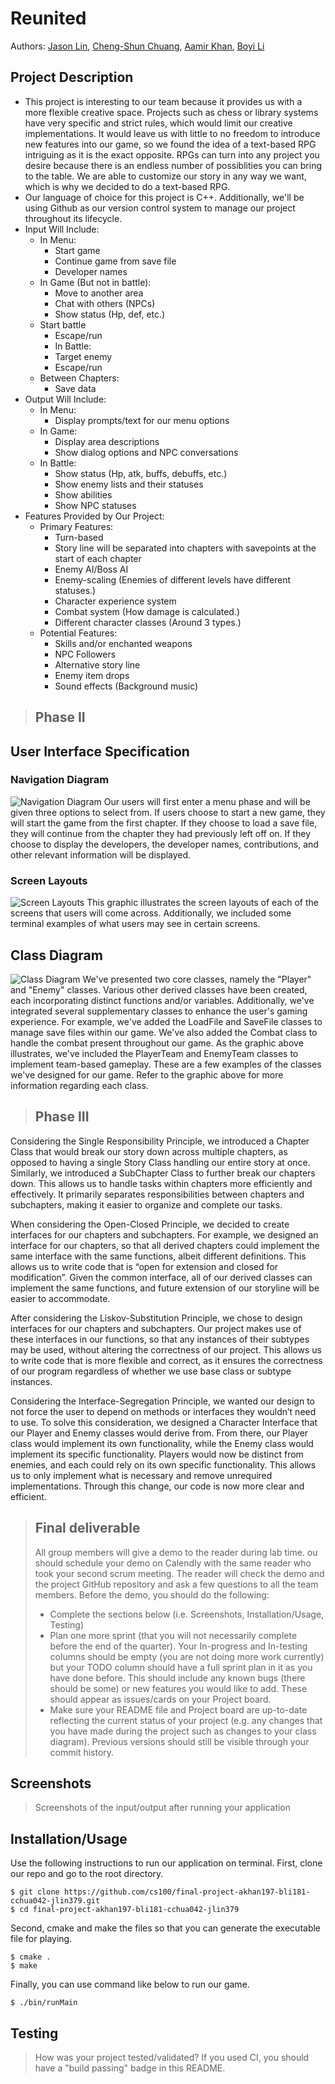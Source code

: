 # Reunited

 Authors: [Jason Lin](https://github.com/jjason1), [Cheng-Shun Chuang](https://github.com/ulrixon), [Aamir Khan](https://github.com/Akhan521), [Boyi Li](https://github.com/Bli181)

## Project Description
* This project is interesting to our team because it provides us with a more flexible creative space. Projects such as chess or library systems have very specific and strict rules, which would limit our creative implementations. It would leave us with little to no freedom to introduce new features into our game, so we found the idea of a text-based RPG intriguing as it is the exact opposite. RPGs can turn into any project you desire because there is an endless number of possiblities you can bring to the table. We are able to customize our story in any way we want, which is why we decided to do a text-based RPG.
* Our language of choice for this project is C++. Additionally, we'll be using Github as our version control system to manage our project throughout its lifecycle.
* Input Will Include:
  * In Menu:
    * Start game
    * Continue game from save file
    * Developer names
  * In Game (But not in battle):
    * Move to another area
    * Chat with others (NPCs)
    * Show status (Hp, def, etc.)
  * Start battle
    * Escape/run
    * In Battle:
    * Target enemy
    * Escape/run
  * Between Chapters:
    * Save data
* Output Will Include:
  * In Menu:
    * Display prompts/text for our menu options
  * In Game:
    * Display area descriptions
    * Show dialog options and NPC conversations
  * In Battle:
    * Show status (Hp, atk, buffs, debuffs, etc.)
    * Show enemy lists and their statuses
    * Show abilities
    * Show NPC statuses
* Features Provided by Our Project:
  * Primary Features: 
    * Turn-based
    * Story line will be separated into chapters with savepoints at the start of each chapter
    * Enemy AI/Boss AI
    * Enemy-scaling (Enemies of different levels have different statuses.)
    * Character experience system
    * Combat system (How damage is calculated.)
    * Different character classes (Around 3 types.)
  * Potential Features:
    * Skills and/or enchanted weapons
    * NPC Followers
    * Alternative story line
    * Enemy item drops
    * Sound effects (Background music)
  
 > ## Phase II

## User Interface Specification

### Navigation Diagram
![Navigation Diagram](https://github.com/cs100/final-project-akhan197-bli181-cchua042-jlin379/blob/master/Design_Doc/Reunited_%20User%20Interface%20Specification%20-%20Nav.%20Diagram.png)
Our users will first enter a menu phase and will be given three options to select from. If users choose to start a new game, they will start the game from the first chapter. If they choose to load a save file, they will continue from the chapter they had previously left off on. If they choose to display the developers, the developer names, contributions, and other relevant information will be displayed.

### Screen Layouts
![Screen Layouts](https://github.com/cs100/final-project-akhan197-bli181-cchua042-jlin379/blob/master/Design_Doc/Reunited_%20User%20Interface%20Specification%20-%20Screen%20Layouts.png)
This graphic illustrates the screen layouts of each of the screens that users will come across. Additionally, we included some terminal examples of what users may see in certain screens.

## Class Diagram
![Class Diagram](https://github.com/cs100/final-project-akhan197-bli181-cchua042-jlin379/blob/master/Design_Doc/Reunited_%20UML%20Diagrams.png)
We've presented two core classes, namely the "Player" and "Enemy" classes. Various other derived classes have been created, each incorporating distinct functions and/or variables. Additionally, we've integrated several supplementary classes to enhance the user's gaming experience. For example, we've added the LoadFile and SaveFile classes to manage save files within our game. We've also added the Combat class to handle the combat present throughout our game. As the graphic above illustrates, we've included the PlayerTeam and EnemyTeam classes to implement team-based gameplay. These are a few examples of the classes we've designed for our game. Refer to the graphic above for more information regarding each class.
 
 > ## Phase III

Considering the Single Responsibility Principle, we introduced a Chapter Class that would break our story down across multiple chapters, as opposed to having a single Story Class handling our entire story at once. Similarly, we introduced a SubChapter Class to further break our chapters down. This allows us to handle tasks within chapters more efficiently and effectively. It primarily separates responsibilities between chapters and subchapters, making it easier to organize and complete our tasks. 

When considering the Open-Closed Principle, we decided to create interfaces for our chapters and subchapters. For example, we designed an interface for our chapters, so that all derived chapters could implement the same interface with the same functions, albeit different definitions. This allows us to write code that is “open for extension and closed for modification”. Given the common interface, all of our derived classes can implement the same functions, and future extension of our storyline will be easier to accommodate.

After considering the Liskov-Substitution Principle, we chose to design interfaces for our chapters and subchapters. Our project makes use of these interfaces in our functions, so that any instances of their subtypes may be used, without altering the correctness of our project. This allows us to write code that is more flexible and correct, as it ensures the correctness of our program regardless of whether we use base class or subtype instances.

Considering the Interface-Segregation Principle, we wanted our design to not force the user to depend on methods or interfaces they wouldn’t need to use. To solve this consideration, we designed a Character Interface that our Player and Enemy classes would derive from. From there, our Player class would implement its own functionality, while the Enemy class would implement its specific functionality. Players would now be distinct from enemies, and each could rely on its own specific functionality. This allows us to only implement what is necessary and remove unrequired implementations. Through this change, our code is now more clear and efficient.
 
 > ## Final deliverable
 > All group members will give a demo to the reader during lab time. ou should schedule your demo on Calendly with the same reader who took your second scrum meeting. The reader will check the demo and the project GitHub repository and ask a few questions to all the team members. 
 > Before the demo, you should do the following:
 > * Complete the sections below (i.e. Screenshots, Installation/Usage, Testing)
 > * Plan one more sprint (that you will not necessarily complete before the end of the quarter). Your In-progress and In-testing columns should be empty (you are not doing more work currently) but your TODO column should have a full sprint plan in it as you have done before. This should include any known bugs (there should be some) or new features you would like to add. These should appear as issues/cards on your Project board.
 > * Make sure your README file and Project board are up-to-date reflecting the current status of your project (e.g. any changes that you have made during the project such as changes to your class diagram). Previous versions should still be visible through your commit history. 
 
 ## Screenshots
 > Screenshots of the input/output after running your application
 ## Installation/Usage
 Use the following instructions to run our application on terminal.
 First, clone our repo and go to the root directory.
 ```
 $ git clone https://github.com/cs100/final-project-akhan197-bli181-cchua042-jlin379.git
 $ cd final-project-akhan197-bli181-cchua042-jlin379
 ```
 Second, cmake and make the files so that you can generate the executable file for playing.
 ```
 $ cmake .
 $ make
 ```
 Finally, you can use command like below to run our game.
 ```
$ ./bin/runMain
```
 ## Testing
 > How was your project tested/validated? If you used CI, you should have a "build passing" badge in this README.
 
